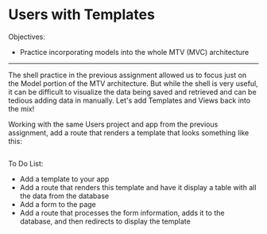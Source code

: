 <h1>Users with Templates</h1>

<p>Objectives:</p>
<ul>
    <li>Practice incorporating models into the whole MTV (MVC) architecture</li>
</ul>

<hr>

<p>The shell practice in the previous assignment allowed us to focus just on the Model portion of the MTV architecture. But while the shell is very useful, it can be difficult to visualize the data being saved and retrieved and can be tedious adding data in manually. Let's add Templates and Views back into the mix!</p>

<p>Working with the same Users project and app from the previous assignment, add a route that renders a template that looks something like this:</p>

<img src=""/>

<p>To Do List:</p>
<ul>
    <li>Add a template to your app</li>
    <li>Add a route that renders this template and have it display a table with all the data from the database</li>
    <li>Add a form to the page</li>
    <li>Add a route that processes the form information, adds it to the database, and then redirects to display the template</li>
</ul>


